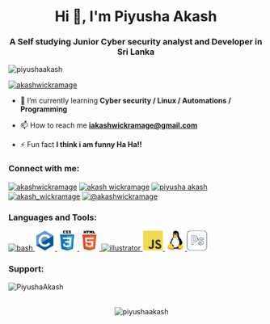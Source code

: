 <h1 align="center">Hi 👋, I'm Piyusha Akash</h1>
<h3 align="center">A Self studying Junior Cyber security analyst and Developer in Sri Lanka</h3>

<p align="left"> <img src="https://komarev.com/ghpvc/?username=piyushaakash&label=Profile%20views&color=0e75b6&style=flat" alt="piyushaakash" /> </p>

<p align="left"> <a href="https://twitter.com/akashwickramage" target="blank"><img src="https://img.shields.io/twitter/follow/akashwickramage?logo=twitter&style=for-the-badge" alt="akashwickramage" /></a> </p>

- 🌱 I’m currently learning **Cyber security / Linux / Automations / Programming**

- 📫 How to reach me **iakashwickramage@gmail.com**

- ⚡ Fun fact **I think i am funny Ha Ha!!**

<h3 align="left">Connect with me:</h3>
<p align="left">
<a href="https://twitter.com/akashwickramage" target="blank"><img align="center" src="https://raw.githubusercontent.com/rahuldkjain/github-profile-readme-generator/master/src/images/icons/Social/twitter.svg" alt="akashwickramage" height="30" width="40" /></a>
<a href="https://linkedin.com/in/akash wickramage" target="blank"><img align="center" src="https://raw.githubusercontent.com/rahuldkjain/github-profile-readme-generator/master/src/images/icons/Social/linked-in-alt.svg" alt="akash wickramage" height="30" width="40" /></a>
<a href="https://fb.com/piyusha akash" target="blank"><img align="center" src="https://raw.githubusercontent.com/rahuldkjain/github-profile-readme-generator/master/src/images/icons/Social/facebook.svg" alt="piyusha akash" height="30" width="40" /></a>
<a href="https://instagram.com/akash_wickramage" target="blank"><img align="center" src="https://raw.githubusercontent.com/rahuldkjain/github-profile-readme-generator/master/src/images/icons/Social/instagram.svg" alt="akash_wickramage" height="30" width="40" /></a>
<a href="https://medium.com/@akashwickramage" target="blank"><img align="center" src="https://raw.githubusercontent.com/rahuldkjain/github-profile-readme-generator/master/src/images/icons/Social/medium.svg" alt="@akashwickramage" height="30" width="40" /></a>
</p>

<h3 align="left">Languages and Tools:</h3>
<p align="left"> <a href="https://www.gnu.org/software/bash/" target="_blank" rel="noreferrer"> <img src="https://www.vectorlogo.zone/logos/gnu_bash/gnu_bash-icon.svg" alt="bash" width="40" height="40"/> </a> <a href="https://www.cprogramming.com/" target="_blank" rel="noreferrer"> <img src="https://raw.githubusercontent.com/devicons/devicon/master/icons/c/c-original.svg" alt="c" width="40" height="40"/> </a> <a href="https://www.w3schools.com/css/" target="_blank" rel="noreferrer"> <img src="https://raw.githubusercontent.com/devicons/devicon/master/icons/css3/css3-original-wordmark.svg" alt="css3" width="40" height="40"/> </a> <a href="https://www.w3.org/html/" target="_blank" rel="noreferrer"> <img src="https://raw.githubusercontent.com/devicons/devicon/master/icons/html5/html5-original-wordmark.svg" alt="html5" width="40" height="40"/> </a> <a href="https://www.adobe.com/in/products/illustrator.html" target="_blank" rel="noreferrer"> <img src="https://www.vectorlogo.zone/logos/adobe_illustrator/adobe_illustrator-icon.svg" alt="illustrator" width="40" height="40"/> </a> <a href="https://developer.mozilla.org/en-US/docs/Web/JavaScript" target="_blank" rel="noreferrer"> <img src="https://raw.githubusercontent.com/devicons/devicon/master/icons/javascript/javascript-original.svg" alt="javascript" width="40" height="40"/> </a> <a href="https://www.linux.org/" target="_blank" rel="noreferrer"> <img src="https://raw.githubusercontent.com/devicons/devicon/master/icons/linux/linux-original.svg" alt="linux" width="40" height="40"/> </a> <a href="https://www.photoshop.com/en" target="_blank" rel="noreferrer"> <img src="https://raw.githubusercontent.com/devicons/devicon/master/icons/photoshop/photoshop-line.svg" alt="photoshop" width="40" height="40"/> </a> </p>

<h3 align="left">Support:</h3>
<p><a href="https://www.buymeacoffee.com/PiyushaAkash"> <img align="left" src="https://cdn.buymeacoffee.com/buttons/v2/default-yellow.png" height="50" width="210" alt="PiyushaAkash" /></a></p><br><br>

<p><img align="center" src="https://github-readme-stats.vercel.app/api/top-langs?username=piyushaakash&show_icons=true&locale=en&layout=compact" alt="piyushaakash" /></p>

